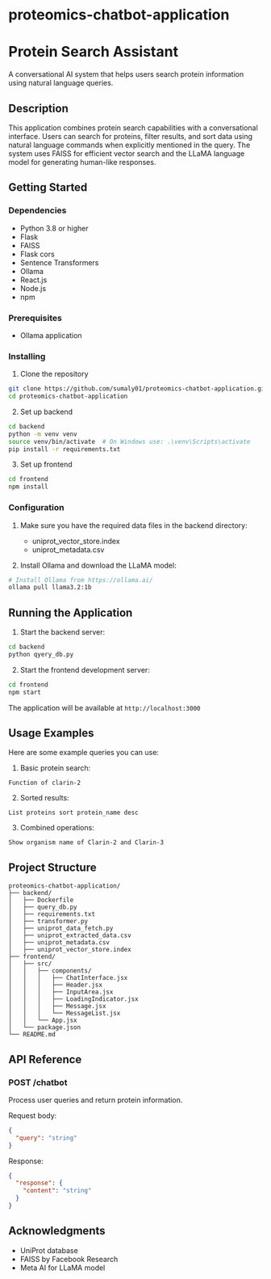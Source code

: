 # proteomics-chatbot-application
# Protein Search Assistant

A conversational AI system that helps users search protein information using natural language queries.

## Description

This application combines protein search capabilities with a conversational interface. Users can search for proteins, filter results, and sort data using natural language commands when explicitly mentioned in the query. The system uses FAISS for efficient vector search and the LLaMA language model for generating human-like responses.

## Getting Started

### Dependencies

* Python 3.8 or higher
* Flask
* FAISS
* Flask cors
* Sentence Transformers
* Ollama
* React.js
* Node.js
* npm

### Prerequisites

* Ollama application

### Installing

1. Clone the repository
```bash
git clone https://github.com/sumaly01/proteomics-chatbot-application.git
cd proteomics-chatbot-application
```

2. Set up backend
```bash
cd backend
python -m venv venv
source venv/bin/activate  # On Windows use: .\venv\Scripts\activate
pip install -r requirements.txt
```

3. Set up frontend
```bash
cd frontend
npm install
```

### Configuration

1. Make sure you have the required data files in the backend directory:
   * uniprot_vector_store.index
   * uniprot_metadata.csv

2. Install Ollama and download the LLaMA model:
```bash
# Install Ollama from https://ollama.ai/
ollama pull llama3.2:1b
```

## Running the Application

1. Start the backend server:
```bash
cd backend
python qyery_db.py
```

2. Start the frontend development server:
```bash
cd frontend
npm start
```

The application will be available at `http://localhost:3000`

## Usage Examples

Here are some example queries you can use:

1. Basic protein search:
```
Function of clarin-2
```

2. Sorted results:
```
List proteins sort protein_name desc
```

3. Combined operations:
```
Show organism name of Clarin-2 and Clarin-3
```


## Project Structure

```
proteomics-chatbot-application/
├── backend/
│   ├── Dockerfile
│   ├── query_db.py
│   ├── requirements.txt
│   ├── transformer.py
│   ├── uniprot_data_fetch.py
│   ├── uniprot_extracted_data.csv
│   ├── uniprot_metadata.csv
│   ├── uniprot_vector_store.index
├── frontend/
│   ├── src/
│   │   ├── components/
│   │   │   ├── ChatInterface.jsx
│   │   │   ├── Header.jsx
│   │   │   ├── InputArea.jsx
│   │   │   ├── LoadingIndicator.jsx
│   │   │   ├── Message.jsx
│   │   │   └── MessageList.jsx
│   │   └── App.jsx
│   └── package.json
└── README.md
```

## API Reference

### POST /chatbot
Process user queries and return protein information.

Request body:
```json
{
  "query": "string"
}
```

Response:
```json
{
  "response": {
    "content": "string"
  }
}
```

## Acknowledgments

* UniProt database
* FAISS by Facebook Research
* Meta AI for LLaMA model
